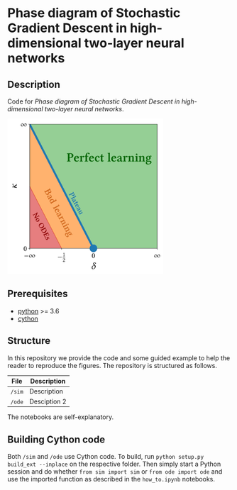 # Phase diagram of Stochastic Gradient Descent in high-dimensional two-layer neural networks

## Description

Code for *Phase diagram of Stochastic Gradient Descent in high-dimensional two-layer neural networks*.

<p float="center">
  <img src="https://github.com/rodsveiga/phdiag_sgd/blob/main/figures/arXiv_fig01_image.jpg" height="350">
</p>


## Prerequisites
- [python](https://www.python.org/) >= 3.6
- [cython](https://cython.readthedocs.io/en/latest/#)

## Structure

In this repository we provide the code and some guided example to help the reader to reproduce the figures. The repository is structured as follows.

| File                          | Description                                                                                                                                                    |
|-------------------------------|----------------------------------------------------------------------------------------------------------------------------------------------------------------|
| ```/sim``` | Description      |
| ```/ode``` | Desciption 2                                |

The notebooks are self-explanatory.

## Building Cython code

Both ```/sim``` and ```/ode``` use Cython code. To build, run `python setup.py build_ext --inplace` on the respective folder. Then simply start a Python session and do whether `from sim import sim` or `from ode import ode` and use the imported function as described in the `how_to.ipynb` notebooks.
